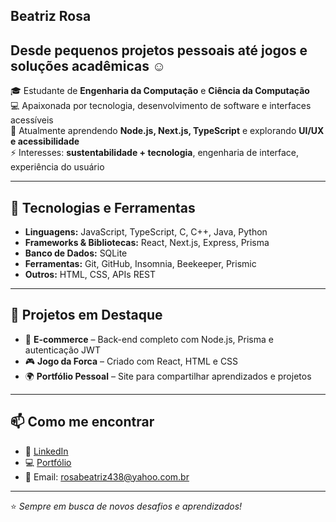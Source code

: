 
## Beatriz Rosa  
## Desde pequenos projetos pessoais até jogos e soluções acadêmicas ☺

🎓 Estudante de **Engenharia da Computação** e **Ciência da Computação**  
💻 Apaixonada por tecnologia, desenvolvimento de software e interfaces acessíveis  
🌱 Atualmente aprendendo **Node.js, Next.js, TypeScript** e explorando **UI/UX e acessibilidade**  
⚡ Interesses: **sustentabilidade + tecnologia**, engenharia de interface, experiência do usuário  

---

## 🚀 Tecnologias e Ferramentas
- **Linguagens:** JavaScript, TypeScript, C, C++, Java, Python  
- **Frameworks & Bibliotecas:** React, Next.js, Express, Prisma  
- **Banco de Dados:** SQLite 
- **Ferramentas:** Git, GitHub, Insomnia, Beekeeper, Prismic
- **Outros:** HTML, CSS, APIs REST  

---

## 📌 Projetos em Destaque
- 🛒 **E-commerce** – Back-end completo com Node.js, Prisma e autenticação JWT  
- 🎮 **Jogo da Forca** – Criado com React, HTML e CSS  
- 🌍 **Portfólio Pessoal** – Site para compartilhar aprendizados e projetos  

---

## 📫 Como me encontrar
- 💼 [LinkedIn](https://linkedin.com/in/beatrizrosaa)  
- 💻 [Portfólio](https://seu-site.com)  
- 📧 Email: rosabeatriz438@yahoo.com.br  

---

⭐ *Sempre em busca de novos desafios e aprendizados!*  

